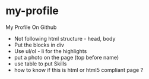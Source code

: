 # my-profile
My Profile On Github

- Not following html structure - head, body
- Put the blocks in div
- Use ul/ol - li for the highlights
- put a photo on  the page (top before name)
- use table to put Skills
- how to know if this is html or html5 compliant page ?
